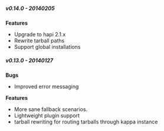 ##### v0.14.0 - 20140205
**Features**
- Upgrade to hapi 2.1.x
- Rewrite tarball paths
- Support global installations

##### v0.13.0 - 20140127
**Bugs**
- Improved error messaging

**Features**
- More sane fallback scenarios.
- Lightweight plugin support
- tarball rewriting for routing tarballs through kappa instance